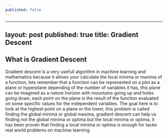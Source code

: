 ```yaml
---
published: false
---
```

---
layout: post
published: true
title: Gradient Descent
---

## What is Gradient Descent
Gradient descent is a very usefull algorithm in machine learning and mathematics because it allows your calculate the local minima or maxima of a function, lets remember that a function can be represented on a plot as a plane or hyperplane depending of the number of variables it has, this plane can be imagined as a nature horizon with mountains going up and holes going down, each point on the plane is the result of the function evaluated on some specific values for the  independent variables. The goal here is to look at the highest point on a plane or the lower,  this problem is called finding the global minima or global maxima, gradient descent can help us finding not the global minima or optima but the local minima or optima, it has been proven that finding a local minima or optima is enough for tacke real world problems on machine learning.

